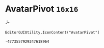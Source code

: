 # AvatarPivot `16x16`
<img src="/img/AvatarPivot.png" width=16 height=16>

``` CSharp
EditorGUIUtility.IconContent("AvatarPivot")
```
```
-4773557929347618964
```
